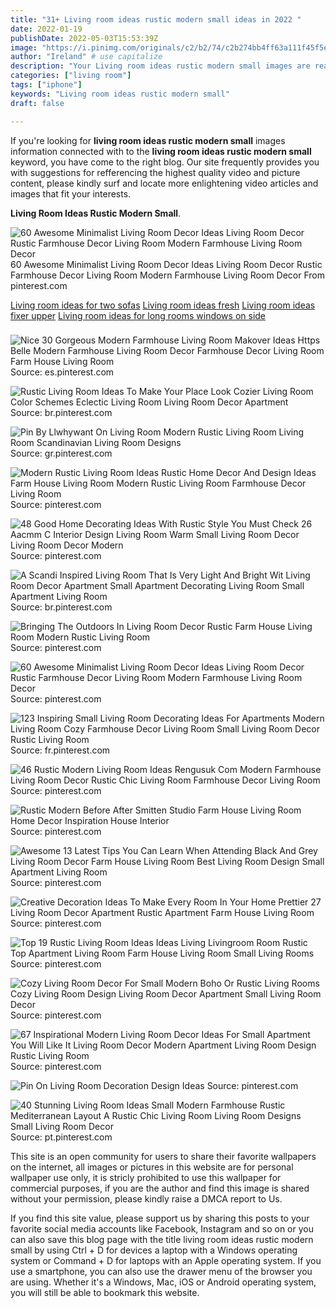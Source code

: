 ```yaml
---
title: "31+ Living room ideas rustic modern small ideas in 2022 "
date: 2022-01-19
publishDate: 2022-05-03T15:53:39Z
image: "https://i.pinimg.com/originals/c2/b2/74/c2b274bb4ff63a111f45f5ecc9a8d900.png"
author: "Ireland" # use capitalize
description: "Your Living room ideas rustic modern small images are ready in this website. Living room ideas rustic modern small are a topic that is being searched for and liked by netizens today. You can Find and Download the Living room ideas rustic modern small files here. Download all royalty-free photos."
categories: ["living room"]
tags: ["iphone"]
keywords: "Living room ideas rustic modern small"
draft: false

---
```


If you're looking for **living room ideas rustic modern small** images information connected with to the **living room ideas rustic modern small** keyword, you have come to the right  blog.  Our site frequently  provides you with  suggestions  for refferencing  the highest  quality video and picture  content, please kindly surf and locate more enlightening video articles and images  that fit your interests.

**Living Room Ideas Rustic Modern Small**. 

![60 Awesome Minimalist Living Room Decor Ideas Living Room Decor Rustic Farmhouse Decor Living Room Modern Farmhouse Living Room Decor](https://i.pinimg.com/originals/af/72/c4/af72c4695822ceeb5d96babe500c340b.jpg "60 Awesome Minimalist Living Room Decor Ideas Living Room Decor Rustic Farmhouse Decor Living Room Modern Farmhouse Living Room Decor")
60 Awesome Minimalist Living Room Decor Ideas Living Room Decor Rustic Farmhouse Decor Living Room Modern Farmhouse Living Room Decor From pinterest.com

[Living room ideas for two sofas](/living-room-ideas-for-two-sofas/)
[Living room ideas fresh](/living-room-ideas-fresh/)
[Living room ideas fixer upper](/living-room-ideas-fixer-upper/)
[Living room ideas for long rooms windows on side](/living-room-ideas-for-long-rooms-windows-on-side/)



### 

 


![Nice 30 Gorgeous Modern Farmhouse Living Room Makover Ideas Https Belle Modern Farmhouse Living Room Decor Farmhouse Decor Living Room Farm House Living Room](https://i.pinimg.com/originals/f2/26/2f/f2262f894676228b76a31daef952a2b6.jpg "Nice 30 Gorgeous Modern Farmhouse Living Room Makover Ideas Https Belle Modern Farmhouse Living Room Decor Farmhouse Decor Living Room Farm House Living Room")
Source: es.pinterest.com

 

![Rustic Living Room Ideas To Make Your Place Look Cozier Living Room Color Schemes Eclectic Living Room Living Room Decor Apartment](https://i.pinimg.com/originals/5e/0a/3c/5e0a3ce8313543e70b205050e0072c1c.jpg "Rustic Living Room Ideas To Make Your Place Look Cozier Living Room Color Schemes Eclectic Living Room Living Room Decor Apartment")
Source: br.pinterest.com

 

![Pin By Llwhywant On Living Room Modern Rustic Living Room Living Room Scandinavian Living Room Designs](https://i.pinimg.com/736x/fe/d8/5d/fed85d273615ed4bc137b1ababe5e27b.jpg "Pin By Llwhywant On Living Room Modern Rustic Living Room Living Room Scandinavian Living Room Designs")
Source: gr.pinterest.com

 

![Modern Rustic Living Room Ideas Rustic Home Decor And Design Ideas Farm House Living Room Modern Rustic Living Room Farmhouse Decor Living Room](https://i.pinimg.com/originals/2d/33/98/2d3398b1f88e495cc9eafb26c8639882.jpg "Modern Rustic Living Room Ideas Rustic Home Decor And Design Ideas Farm House Living Room Modern Rustic Living Room Farmhouse Decor Living Room")
Source: pinterest.com

 

![48 Good Home Decorating Ideas With Rustic Style You Must Check 26 Aacmm C Interior Design Living Room Warm Small Living Room Decor Living Room Decor Modern](https://i.pinimg.com/736x/54/3a/fe/543afe4e956d2e28d3c9726ee3e503b2.jpg "48 Good Home Decorating Ideas With Rustic Style You Must Check 26 Aacmm C Interior Design Living Room Warm Small Living Room Decor Living Room Decor Modern")
Source: pinterest.com

 

![A Scandi Inspired Living Room That Is Very Light And Bright Wit Living Room Decor Apartment Small Apartment Decorating Living Room Small Apartment Living Room](https://i.pinimg.com/originals/63/12/eb/6312eb92af3bed23312a0e5f190d6aaf.jpg "A Scandi Inspired Living Room That Is Very Light And Bright Wit Living Room Decor Apartment Small Apartment Decorating Living Room Small Apartment Living Room")
Source: br.pinterest.com

 

![Bringing The Outdoors In Living Room Decor Rustic Farm House Living Room Modern Rustic Living Room](https://i.pinimg.com/originals/f7/c6/8c/f7c68cb6a53242f17353ca452196ddae.jpg "Bringing The Outdoors In Living Room Decor Rustic Farm House Living Room Modern Rustic Living Room")
Source: pinterest.com

 

![60 Awesome Minimalist Living Room Decor Ideas Living Room Decor Rustic Farmhouse Decor Living Room Modern Farmhouse Living Room Decor](https://i.pinimg.com/originals/af/72/c4/af72c4695822ceeb5d96babe500c340b.jpg "60 Awesome Minimalist Living Room Decor Ideas Living Room Decor Rustic Farmhouse Decor Living Room Modern Farmhouse Living Room Decor")
Source: pinterest.com

 

![123 Inspiring Small Living Room Decorating Ideas For Apartments Modern Living Room Cozy Farmhouse Decor Living Room Small Living Room Decor Rustic Living Room](https://i.pinimg.com/originals/60/d3/1c/60d31cb214e205c62715324af0a2ace6.jpg "123 Inspiring Small Living Room Decorating Ideas For Apartments Modern Living Room Cozy Farmhouse Decor Living Room Small Living Room Decor Rustic Living Room")
Source: fr.pinterest.com

 

![46 Rustic Modern Living Room Ideas Rengusuk Com Modern Farmhouse Living Room Decor Rustic Chic Living Room Farmhouse Decor Living Room](https://i.pinimg.com/originals/cd/49/f6/cd49f65307e40e1aed5c9a20e30d17d4.jpg "46 Rustic Modern Living Room Ideas Rengusuk Com Modern Farmhouse Living Room Decor Rustic Chic Living Room Farmhouse Decor Living Room")
Source: pinterest.com

 

![Rustic Modern Before After Smitten Studio Farm House Living Room Home Decor Inspiration House Interior](https://i.pinimg.com/originals/fb/21/09/fb2109e55be5f54c653d444f07487762.jpg "Rustic Modern Before After Smitten Studio Farm House Living Room Home Decor Inspiration House Interior")
Source: pinterest.com

 

![Awesome 13 Latest Tips You Can Learn When Attending Black And Grey Living Room Decor Farm House Living Room Best Living Room Design Small Apartment Living Room](https://i.pinimg.com/736x/df/7c/92/df7c92563d1f2422e068c11b1b8729c7.jpg "Awesome 13 Latest Tips You Can Learn When Attending Black And Grey Living Room Decor Farm House Living Room Best Living Room Design Small Apartment Living Room")
Source: pinterest.com

 

![Creative Decoration Ideas To Make Every Room In Your Home Prettier 27 Living Room Decor Apartment Rustic Apartment Farm House Living Room](https://i.pinimg.com/564x/81/ca/8b/81ca8b93b5130a093e1bf32e941cca9e.jpg "Creative Decoration Ideas To Make Every Room In Your Home Prettier 27 Living Room Decor Apartment Rustic Apartment Farm House Living Room")
Source: pinterest.com

 

![Top 19 Rustic Living Room Ideas Ideas Living Livingroom Room Rustic Top Apartment Living Room Farm House Living Room Small Living Rooms](https://i.pinimg.com/736x/c0/83/32/c083325c8731a012d120cf2c500448ff.jpg "Top 19 Rustic Living Room Ideas Ideas Living Livingroom Room Rustic Top Apartment Living Room Farm House Living Room Small Living Rooms")
Source: pinterest.com

 

![Cozy Living Room Decor For Small Modern Boho Or Rustic Living Rooms Cozy Living Room Design Living Room Decor Apartment Small Living Room Decor](https://i.pinimg.com/originals/56/b5/df/56b5df6f335ca749156140bac1720a28.jpg "Cozy Living Room Decor For Small Modern Boho Or Rustic Living Rooms Cozy Living Room Design Living Room Decor Apartment Small Living Room Decor")
Source: pinterest.com

 

![67 Inspirational Modern Living Room Decor Ideas For Small Apartment You Will Like It Living Room Decor Modern Apartment Living Room Design Rustic Living Room](https://i.pinimg.com/736x/64/0d/c2/640dc2f08e3592f0183ab30561195285.jpg "67 Inspirational Modern Living Room Decor Ideas For Small Apartment You Will Like It Living Room Decor Modern Apartment Living Room Design Rustic Living Room")
Source: pinterest.com

 

![Pin On Living Room Decoration Design Ideas](https://i.pinimg.com/originals/a0/5c/d6/a05cd6042057742de546c7545e2d751b.jpg "Pin On Living Room Decoration Design Ideas")
Source: pinterest.com

 

![40 Stunning Living Room Ideas Small Modern Farmhouse Rustic Mediterranean Layout A Rustic Chic Living Room Living Room Designs Small Living Room Decor](https://i.pinimg.com/originals/c2/b2/74/c2b274bb4ff63a111f45f5ecc9a8d900.png "40 Stunning Living Room Ideas Small Modern Farmhouse Rustic Mediterranean Layout A Rustic Chic Living Room Living Room Designs Small Living Room Decor")
Source: pt.pinterest.com

 

This site is an open community for users to share their favorite wallpapers on the internet, all images or pictures in this website are for personal wallpaper use only, it is stricly prohibited to use this wallpaper for commercial purposes, if you are the author and find this image is shared without your permission, please kindly raise a DMCA report to Us.

If you find this site value, please support us by sharing this posts to your favorite social media accounts like Facebook, Instagram and so on or you can also save this blog page with the title living room ideas rustic modern small by using Ctrl + D for devices a laptop with a Windows operating system or Command + D for laptops with an Apple operating system. If you use a smartphone, you can also use the drawer menu of the browser you are using. Whether it's a Windows, Mac, iOS or Android operating system, you will still be able to bookmark this website.
